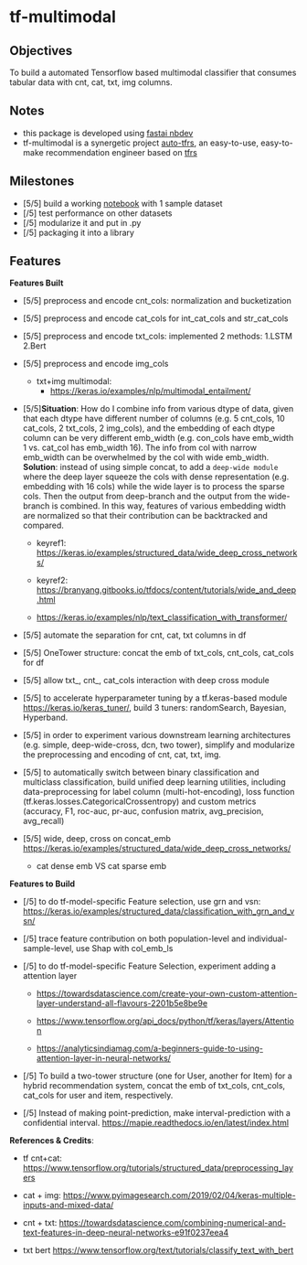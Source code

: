 # tf-multimodal

## Objectives

To build a automated Tensorflow based multimodal classifier that consumes tabular data with cnt, cat, txt, img columns.

## Notes
- this package is developed using [fastai nbdev](https://nbdev.fast.ai/)
- tf-multimodal is a synergetic project [auto-tfrs](https://github.com/wjlgatech/auto_tfrs), an easy-to-use, easy-to-make recommendation engineer based on [tfrs](https://www.tensorflow.org/recommenders)

## Milestones
- [5/5] build a working [notebook](https://github.com/wjlgatech/tf-multimodal/blob/main/tf_multimodal.ipynb) with 1 sample dataset
- [/5] test performance on other datasets
- [/5] modularize it and put in .py
- [/5] packaging it into a library

## Features

**Features Built**
- [5/5] preprocess and encode cnt_cols: normalization and bucketization

- [5/5] preprocess and encode cat_cols for int_cat_cols and str_cat_cols

- [5/5] preprocess and encode txt_cols: implemented 2 methods: 1.LSTM 2.Bert

- [5/5] preprocess and encode img_cols
  - txt+img multimodal: 
    - https://keras.io/examples/nlp/multimodal_entailment/

- [5/5]**Situation**: How do I combine info from various dtype of data, given that each dtype have different number of columns (e.g. 5 cnt_cols, 10 cat_cols, 2 txt_cols, 2 img_cols),  and the embedding of each dtype column can be very different emb_width (e.g. con_cols have emb_width 1 vs. cat_col has emb_width 16). The info from col with narrow emb_width can be overwhelmed by the col with wide emb_width. **Solution**: instead of using simple concat, to add a `deep-wide module` where the deep layer squeeze the cols with dense representation (e.g. embedding with 16 cols) while the wide layer is to process the sparse cols. Then the output from deep-branch and the output from the wide-branch is combined. In this way, features of various embedding width are normalized so that their contribution can be backtracked and compared.
  - keyref1: https://keras.io/examples/structured_data/wide_deep_cross_networks/
  - keyref2: https://branyang.gitbooks.io/tfdocs/content/tutorials/wide_and_deep.html



  - https://keras.io/examples/nlp/text_classification_with_transformer/



- [5/5] automate the separation for cnt, cat, txt columns in df

- [5/5] OneTower structure: concat the emb of txt_cols, cnt_cols, cat_cols for df

- [5/5] allow txt_, cnt_, cat_cols interaction with deep cross module

- [5/5] to accelerate hyperparameter tuning by a tf.keras-based module https://keras.io/keras_tuner/, build 3 tuners: randomSearch, Bayesian, Hyperband.

- [5/5] in order to experiment various downstream learning architectures (e.g. simple, deep-wide-cross, dcn, two tower), simplify and modularize the preprocessing and encoding of cnt, cat, txt, img.

- [5/5] to automatically switch between binary classification and multiclass classification, build unified deep learning utilities, including data-preprocessing for label column (multi-hot-encoding), loss function (tf.keras.losses.CategoricalCrossentropy) and custom metrics (accuracy, F1, roc-auc, pr-auc, confusion matrix, avg_precision, avg_recall)

- [5/5] wide, deep, cross on concat_emb
https://keras.io/examples/structured_data/wide_deep_cross_networks/
  - cat dense emb VS cat sparse emb
  
**Features to Build**

- [/5] to do tf-model-specific Feature selection, use grn and vsn: https://keras.io/examples/structured_data/classification_with_grn_and_vsn/

- [/5] trace feature contribution on both population-level and individual-sample-level, use Shap with col_emb_ls

- [/5] to do tf-model-specific Feature Selection, experiment adding a attention layer
  - https://towardsdatascience.com/create-your-own-custom-attention-layer-understand-all-flavours-2201b5e8be9e

  - https://www.tensorflow.org/api_docs/python/tf/keras/layers/Attention

  - https://analyticsindiamag.com/a-beginners-guide-to-using-attention-layer-in-neural-networks/

- [/5] To build a two-tower structure (one for User, another for Item) for a hybrid recommendation system, concat the emb of txt_cols, cnt_cols, cat_cols for user and item, respectively.

- [/5] Instead of making point-prediction, make interval-prediction with a confidential interval. https://mapie.readthedocs.io/en/latest/index.html

**References & Credits**:

- tf cnt+cat: https://www.tensorflow.org/tutorials/structured_data/preprocessing_layers

- cat + img: https://www.pyimagesearch.com/2019/02/04/keras-multiple-inputs-and-mixed-data/

- cnt + txt: https://towardsdatascience.com/combining-numerical-and-text-features-in-deep-neural-networks-e91f0237eea4

- txt bert https://www.tensorflow.org/text/tutorials/classify_text_with_bert

